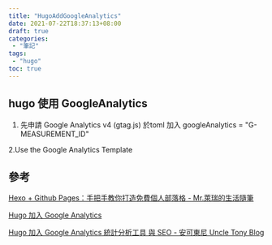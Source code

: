 ```yaml
---
title: "HugoAddGoogleAnalytics"
date: 2021-07-22T18:37:13+08:00
draft: true
categories:
 - "筆記"
tags:
 - "hugo"
toc: true
---
```


## hugo 使用 GoogleAnalytics
<!-- 簡介 -->
<!--more-->

1. 先申請 Google Analytics v4 (gtag.js)
   於toml 加入
   googleAnalytics = "G-MEASUREMENT_ID"

2.Use the Google Analytics Template


## 參考

[Hexo + Github Pages：手把手教你打造免費個人部落格 - Mr.萊瑞的生活隨筆](https://www.larrynote.com/website-service/31/)


[Hugo 加入 Google Analytics](https://coreychen71.github.io/posts/2019-05/hugoaddgoogleanalytics/)


[Hugo 加入 Google Analytics 統計分析工具 與 SEO - 安可東尼 Uncle Tony Blog](https://blog.uncletony.tw/2021/03/hugo_%E5%8A%A0%E5%85%A5google_analytics/)


